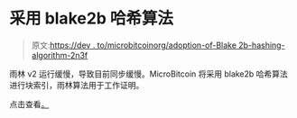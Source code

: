 # 采用 blake2b 哈希算法

> 原文:[https://dev . to/microbitcoinorg/adoption-of-Blake 2b-hashing-algorithm-2n3f](https://dev.to/microbitcoinorg/adoption-of-blake2b-hashing-algorithm-2n3f)

雨林 v2 运行缓慢，导致目前同步缓慢。MicroBitcoin 将采用 blake2b 哈希算法进行块索引，雨林算法用于工作证明。

点击查看[。](https://github.com/MicroBitcoinOrg/MicroBitcoin/commit/070e90283417ba6452dfbaa6521b43c712ab4297)